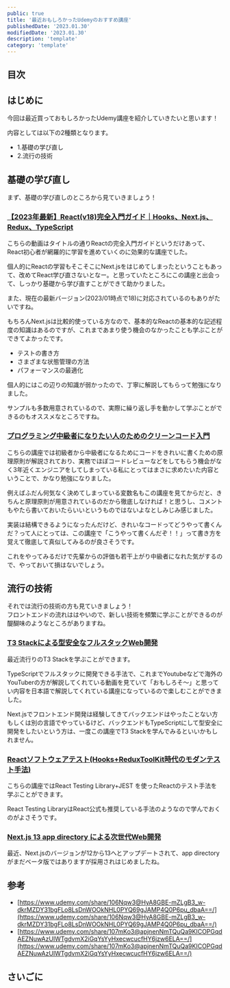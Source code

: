```yaml
---
public: true
title: '最近おもしろかったUdemyのおすすめ講座'
publishedDate: '2023.01.30'
modifiedDate: '2023.01.30'
description: 'template'
category: 'template'
---
```


## 目次

## はじめに

今回は最近買っておもしろかったUdemy講座を紹介していきたいと思います！  
  
内容としては以下の2種類となります。
- 1.基礎の学び直し
- 2.流行の技術  

## 基礎の学び直し

まず、基礎の学び直しのところから見ていきましょう！  
  
### [【2023年最新】React(v18)完全入門ガイド｜Hooks、Next.js、Redux、TypeScript](https://www.udemy.com/share/106RPe3@n4vm8WbUt64gIH7d9BNt3kJUyU24A4pG_PETy4uRIMAZvlW4TEniHM3cJ7AH2-3gpg==/)
  
こちらの動画はタイトルの通りReactの完全入門ガイドというだけあって、React初心者が網羅的に学習を進めていくのに効果的な講座でした。  
  
個人的にReactの学習もそこそこにNext.jsをはじめてしまったということもあって、改めてReact学び直さないとなー。と思っていたところにこの講座と出会って、しっかり基礎から学び直すことができて助かりました。  
  
また、現在の最新バージョン(2023/01時点で18)に対応されているのもありがたいですね。  
  
もちろんNext.jsは比較的使っている方なので、基本的なReactの基本的な記述程度の知識はあるのですが、これまであまり使う機会のなかったことも学ぶことができてよかったです。  
- テストの書き方
- さまざまな状態管理の方法
- パフォーマンスの最適化  
  
個人的にはこの辺りの知識が弱かったので、丁寧に解説してもらって勉強になりました。  
  
サンプルも多数用意されているので、実際に繰り返し手を動かして学ぶことができるのもオススメなところですね。
  
### [プログラミング中級者になりたい人のためのクリーンコード入門](https://www.udemy.com/share/107nm63@qIWiFQ-Y9RiE-y6pZvTTGzEv7IwCpMlBg2is0uavVZWFUmwa9cHjtnnZ2eGA-9YAmA==/)

こちらの講座では初級者から中級者になるためにコードをきれいに書くための原理原則が解説されており、実務でほぼコードレビューなどをしてもらう機会がなく3年近くエンジニアをしてしまっている私にとってはまさに求めたいた内容ということで、かなり勉強になりました。  
  
例えばふだん何気なく決めてしまっている変数名もこの講座を見てからだと、きちんと原理原則が用意されているのだから徹底しなければ！と思うし、コメントもやたら書いておいたらいいというものではないよなとしみじみ感じました。  
  
実装は結構できるようになったんだけど、きれいなコードってどうやって書くんだ？って人にとっては、この講座で「こうやって書くんだぞ！！」って書き方を覚えて徹底して真似してみるのが良さそうです。  
  
これをやってみるだけで先輩からの評価も若干上がり中級者になれた気がするので、やっておいて損はないでしょう。  

## 流行の技術

それでは流行の技術の方も見ていきましょう！  
フロントエンドの流れははやいので、新しい技術を頻繁に学ぶことができるのが醍醐味のようなところがありますね。  
  
### [T3 Stackによる型安全なフルスタックWeb開発](https://www.udemy.com/share/107Ylc3@GlxLcOvSEiI6fyUzsy4h6b96BSOmXOtVIe-wMNn5YVHDF5Hp-Pv52eGVwV-GE5ST1w==/)

最近流行りのT3 Stackを学ぶことができます。  
  
TypeScriptでフルスタックに開発できる手法で、これまでYoutubeなどで海外のYouTuberの方が解説してくれている動画を見ていて「おもしろそ〜」と思ってい内容を日本語で解説してくれている講座になっているので楽しむことができました。  
  
Next.jsでフロントエンド開発は経験してきてバックエンドはやったことない方もしくは別の言語でやっているけど、バックエンドもTypeScriptにして型安全に開発をしたいという方は、一度この講座でT3 Stackを学んでみるといいかもしれません。　　
　　
### [Reactソフトウェアテスト(Hooks+ReduxToolKit時代のモダンテスト手法)](https://www.udemy.com/share/103IiM3@BjyzBSW_FoIgHdvDsqY8K8MbxCj2CW2foSR24BLnUb0MIAc67zVzYXdNUIZhp1c9zA==/)

こちらの講座ではReact Testing Library+JEST を使ったReactのテスト手法を学ぶことができます。  
  
React Testing LibraryはReact公式も推奨している手法のようなので学んでおくのがよさそうです。  

### [Next.js 13 app directory による次世代Web開発](https://www.udemy.com/share/107Yls3@g345QWs4dicIVsa_kdJAkWxCQwD5YORBAhiNYOcjGnafJg4FwMIxhyBUK_6MG3iR7A==/)


最近、Next.jsのバージョンが12から13へとアップデートされて、app directoryがまだベータ版ではありますが採用されはじめましたね。  
  



## 参考

- [https://www.udemy.com/share/106Nqw3@HyA8GBE-mZLgB3_w-dkrMZDY31bgFLo8LsDnWOOkNHL0PYQ69gJAMP4Q0P6pu_dbaA==/](https://www.udemy.com/share/106Nqw3@HyA8GBE-mZLgB3_w-dkrMZDY31bgFLo8LsDnWOOkNHL0PYQ69gJAMP4Q0P6pu_dbaA==/)
- [https://www.udemy.com/share/107mKo3@apjnenNmTQuQa9KICOPGqdAEZNuwAzUIWTgdvmX2iGqYsYyHxecwcucfHY6jzw6ELA==/](https://www.udemy.com/share/107mKo3@apjnenNmTQuQa9KICOPGqdAEZNuwAzUIWTgdvmX2iGqYsYyHxecwcucfHY6jzw6ELA==/)

## さいごに
